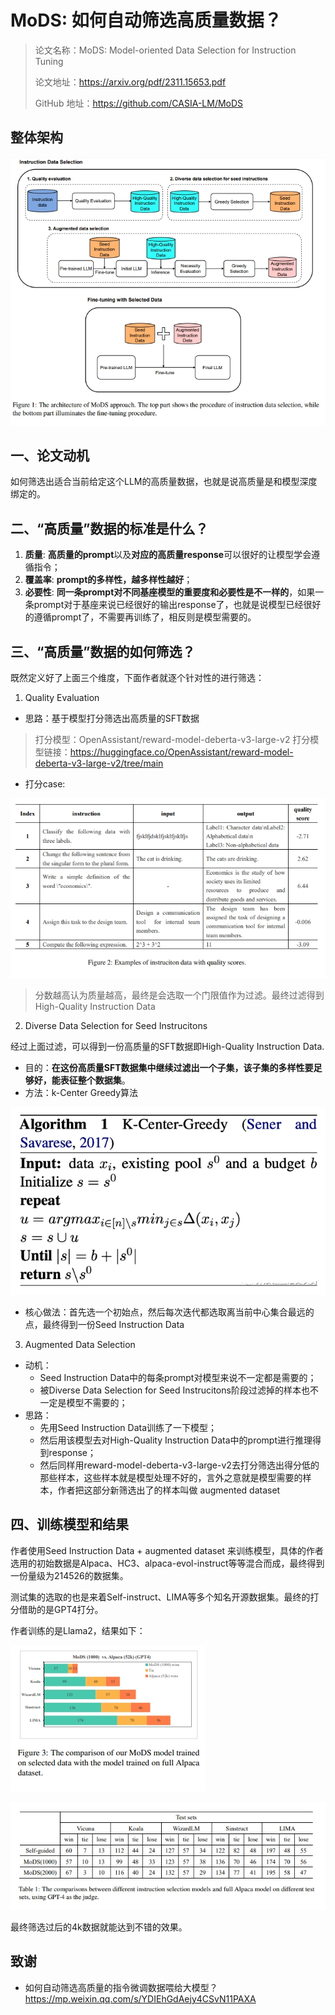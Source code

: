 # MoDS: 如何自动筛选高质量数据？

> 论文名称：MoDS: Model-oriented Data Selection for Instruction Tuning
> 
> 论文地址：https://arxiv.org/pdf/2311.15653.pdf
> 
> GitHub 地址：https://github.com/CASIA-LM/MoDS

## 整体架构

![](img/微信截图_20231214115137.png)

## 一、论文动机

如何筛选出适合当前给定这个LLM的高质量数据，也就是说高质量是和模型深度绑定的。

## 二、“高质量”数据的标准是什么？

1. **质量**: **高质量的prompt**以及**对应的高质量response**可以很好的让模型学会遵循指令；
2. **覆盖率**: **prompt的多样性，越多样性越好**；
3. **必要性**: **同一条prompt对不同基座模型的重要度和必要性是不一样的**，如果一条prompt对于基座来说已经很好的输出response了，也就是说模型已经很好的遵循prompt了，不需要再训练了，相反则是模型需要的。

## 三、“高质量”数据的如何筛选？

既然定义好了上面三个维度，下面作者就逐个针对性的进行筛选：

1. Quality Evaluation

- 思路：基于模型打分筛选出高质量的SFT数据

> 打分模型：OpenAssistant/reward-model-deberta-v3-large-v2
> 打分模型链接：https://huggingface.co/OpenAssistant/reward-model-deberta-v3-large-v2/tree/main

- 打分case:

![](img/微信截图_20231214115359.png)

> 分数越高认为质量越高，最终是会选取一个门限值作为过滤。最终过滤得到High-Quality Instruction Data

2. Diverse Data Selection for Seed Instrucitons

经过上面过滤，可以得到一份高质量的SFT数据即High-Quality Instruction Data.

- 目的：**在这份高质量SFT数据集中继续过滤出一个子集，该子集的多样性要足够好，能表征整个数据集**。
- 方法：k-Center Greedy算法

![](img/微信截图_20231214142935.png)

- 核心做法：首先选一个初始点，然后每次迭代都选取离当前中心集合最远的点，最终得到一份Seed Instruction Data

3. Augmented Data Selection

- 动机：
  - Seed Instruction Data中的每条prompt对模型来说不一定都是需要的；
  - 被Diverse Data Selection for Seed Instrucitons阶段过滤掉的样本也不一定是模型不需要的；
- 思路：
  - 先用Seed Instruction Data训练了一下模型；
  - 然后用该模型去对High-Quality Instruction Data中的prompt进行推理得到response；
  - 然后同样用reward-model-deberta-v3-large-v2去打分筛选出得分低的那些样本，这些样本就是模型处理不好的，言外之意就是模型需要的样本，作者把这部分新筛选出了的样本叫做 augmented dataset

## 四、训练模型和结果

作者使用Seed Instruction Data + augmented dataset 来训练模型，具体的作者选用的初始数据是Alpaca、HC3、alpaca-evol-instruct等等混合而成，最终得到一份量级为214526的数据集。

测试集的选取的也是来着Self-instruct、LIMA等多个知名开源数据集。最终的打分借助的是GPT4打分。

作者训练的是Llama2，结果如下：

![](img/微信截图_20231214144502.png)

![](img/微信截图_20231214144534.png)

最终筛选过后的4k数据就能达到不错的效果。

## 致谢

- 如何自动筛选高质量的指令微调数据喂给大模型？ https://mp.weixin.qq.com/s/YDIEhGdAejy4CSvN11PAXA

